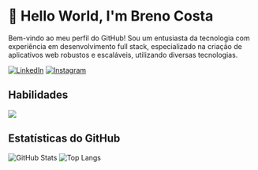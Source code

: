 # 👋 Hello World, I'm Breno Costa

Bem-vindo ao meu perfil do GitHub! Sou um entusiasta da tecnologia com experiência em desenvolvimento full stack, especializado na criação de aplicativos web robustos e escaláveis, utilizando diversas tecnologias.

[![LinkedIn](https://img.shields.io/badge/LinkedIn-0077B5?style=for-the-badge&logo=linkedin&logoColor=white)](https://www.linkedin.com/in/brenosolutions/)
[![Instagram](https://img.shields.io/badge/-Instagram-%23E4405F?style=for-the-badge&logo=instagram&logoColor=white)](https://www.instagram.com/brenosolutions/)

## Habilidades

<p><img  src="https://skillicons.dev/icons?i=php,mysql,laravel,nodejs,javascript,html,css,bootstrap,tailwind,jquery,next,react,git"/></p>


## Estatísticas do GitHub

![GitHub Stats](https://github-readme-stats.vercel.app/api?username=brenosolutions&theme=transparent&bg_color=000&border_color=30A3DC&show_icons=true&icon_color=30A3DC&title_color=E94D5F&text_color=FFF)
![Top Langs](https://github-readme-stats-git-masterrstaa-rickstaa.vercel.app/api/top-langs/?username=brenosolutions&bg_color=000&border_color=30A3DC&title_color=E94D5F&text_color=FFF)

